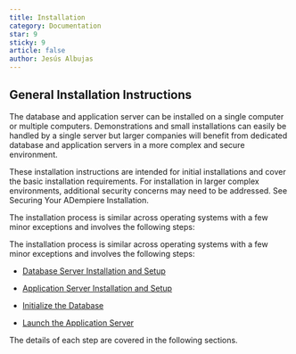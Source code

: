 ```yaml
---
title: Installation
category: Documentation
star: 9
sticky: 9
article: false
author: Jesús Albujas
---
```


## General Installation Instructions

The database and application server can be installed on a single computer or multiple computers. Demonstrations and small installations can easily be handled by a single server but larger companies will benefit from dedicated database and application servers in a more complex and secure environment.

These installation instructions are intended for initial installations and cover the basic installation requirements. For installation in larger complex environments, additional security concerns may need to be addressed. See Securing Your ADempiere Installation.

The installation process is similar across operating systems with a few minor exceptions and involves the following steps:

The installation process is similar across operating systems with a few minor exceptions and involves the following steps:

- [Database Server Installation and Setup](./database-server-installation-and-setup.md)

- [Application Server Installation and Setup](./application-server-installation-and-setup.md)

- [Initialize the Database](./initialize-the-database.md)

- [Launch the Application Server](./launch-the-application-server.md)

The details of each step are covered in the following sections.
